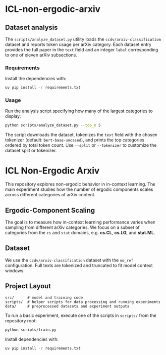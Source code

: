 # ICL-non-ergodic-arxiv

## Dataset analysis

The `scripts/analyze_dataset.py` utility loads the `ccdv/arxiv-classification` dataset and reports token usage per arXiv category.
Each dataset entry provides the full paper in the `text` field and an integer `label` corresponding to one of eleven arXiv subsections.

### Requirements

Install the dependencies with:

```bash
uv pip install -r requirements.txt
```

### Usage

Run the analysis script specifying how many of the largest categories to display:

```bash
python scripts/analyze_dataset.py --top_n 5
```

The script downloads the dataset, tokenizes the `text` field with the chosen tokenizer (default: `bert-base-uncased`), and prints the top categories ordered by total token count. Use `--split` or `--tokenizer` to customize the dataset split or tokenizer.

# ICL Non-Ergodic Arxiv

This repository explores non-ergodic behavior in in-context learning. The main experiment studies how the number of ergodic components scales across different categories of arXiv content.

## Ergodic-Component Scaling

The goal is to measure how in-context learning performance varies when sampling from different arXiv categories. We focus on a subset of categories from the `cs` and `stat` domains, e.g. **cs.CL**, **cs.LG**, and **stat.ML**.

## Dataset

We use the `ccdv/arxiv-classification` dataset with the `no_ref` configuration. Full texts are tokenized and truncated to fit model context windows.

## Project Layout

```
src/      # model and training code
scripts/  # helper scripts for data processing and running experiments
data/     # preprocessed datasets and experiment outputs
```

To run a basic experiment, execute one of the scripts in `scripts/` from the repository root:

```bash
python scripts/train.py
```

Install dependencies with:

```bash
uv pip install -r requirements.txt
```